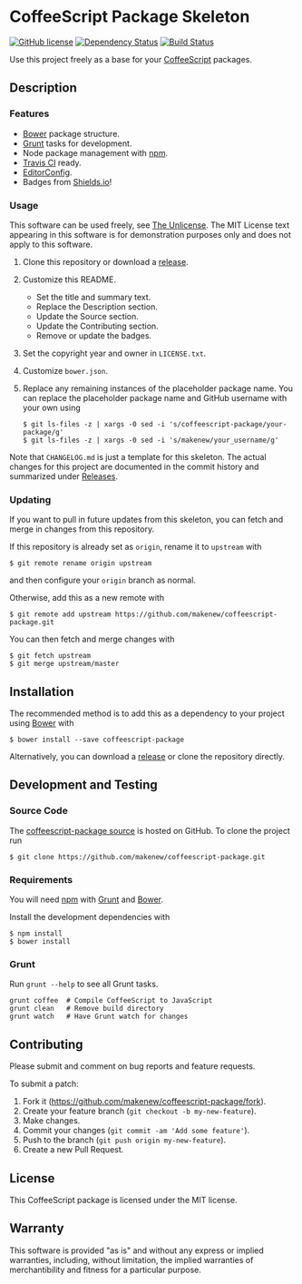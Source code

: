 # CoffeeScript Package Skeleton

<!--
[![Bower Version](https://img.shields.io/bower/v/coffeescript-package.svg)](http://bower.io/search/?q=coffeescript-package)
-->
<!--
[![npm](https://img.shields.io/npm/v/makenew-coffeescript-package.svg)](https://www.npmjs.com/package/makenew-coffeescript-package)
-->
[![GitHub license](https://img.shields.io/github/license/makenew/coffeescript-package.svg)](./LICENSE.txt)
[![Dependency Status](https://img.shields.io/gemnasium/makenew/coffeescript-package.svg)](https://gemnasium.com/makenew/coffeescript-package)
[![Build Status](https://img.shields.io/travis/makenew/coffeescript-package.svg)](https://travis-ci.org/makenew/coffeescript-package)

Use this project freely as a base for your [CoffeeScript] packages.

[CoffeeScript]: http://coffeescript.org/

## Description

### Features

* [Bower] package structure.
* [Grunt] tasks for development.
* Node package management with [npm].
* [Travis CI] ready.
* [EditorConfig].
* Badges from [Shields.io]!

[EditorConfig]: http://editorconfig.org/
[Grunt]: http://gruntjs.com/
[npm]: https://www.npmjs.com/
[Shields.io]: http://shields.io/
[Travis CI]: https://travis-ci.org/

### Usage

This software can be used freely, see [The Unlicense].
The MIT License text appearing in this software is for
demonstration purposes only and does not apply to this software.

1. Clone this repository or download a [release][Releases].

2. Customize this README.
   - Set the title and summary text.
   - Replace the Description section.
   - Update the Source section.
   - Update the Contributing section.
   - Remove or update the badges.

3. Set the copyright year and owner in `LICENSE.txt`.

4. Customize `bower.json`.

5. Replace any remaining instances of the placeholder package name.
   You can replace the placeholder package name and GitHub username
   with your own using

   ```
   $ git ls-files -z | xargs -0 sed -i 's/coffeescript-package/your-package/g'
   $ git ls-files -z | xargs -0 sed -i 's/makenew/your_username/g'
   ```

Note that `CHANGELOG.md` is just a template for this skeleton.
The actual changes for this project are documented in the commit history
and summarized under [Releases].

[Releases]: https://github.com/makenew/coffeescript-package/releases
[The Unlicense]: http://unlicense.org/UNLICENSE

### Updating

If you want to pull in future updates from this skeleton,
you can fetch and merge in changes from this repository.

If this repository is already set as `origin`,
rename it to `upstream` with

```
$ git remote rename origin upstream
```

and then configure your `origin` branch as normal.

Otherwise, add this as a new remote with

```
$ git remote add upstream https://github.com/makenew/coffeescript-package.git
```

You can then fetch and merge changes with

```
$ git fetch upstream
$ git merge upstream/master
```

## Installation

The recommended method is to add this as a dependency
to your project using [Bower] with

```
$ bower install --save coffeescript-package
```

Alternatively, you can download a [release][Releases]
or clone the repository directly.

## Development and Testing

### Source Code

The [coffeescript-package source](https://github.com/makenew/coffeescript-package)
is hosted on GitHub.
To clone the project run

```
$ git clone https://github.com/makenew/coffeescript-package.git
```

### Requirements

You will need [npm] with [Grunt] and [Bower].

Install the development dependencies with

```
$ npm install
$ bower install
```

### Grunt

Run `grunt --help` to see all Grunt tasks.

```
grunt coffee  # Compile CoffeeScript to JavaScript
grunt clean   # Remove build directory
grunt watch   # Have Grunt watch for changes
```

[Bower]: http://bower.io/
[Grunt]: http://gruntjs.com/
[npm]: https://www.npmjs.com/

## Contributing

Please submit and comment on bug reports and feature requests.

To submit a patch:

1. Fork it (https://github.com/makenew/coffeescript-package/fork).
2. Create your feature branch (`git checkout -b my-new-feature`).
3. Make changes.
4. Commit your changes (`git commit -am 'Add some feature'`).
5. Push to the branch (`git push origin my-new-feature`).
6. Create a new Pull Request.

## License

This CoffeeScript package is licensed under the MIT license.

## Warranty

This software is provided "as is" and without any express or
implied warranties, including, without limitation, the implied
warranties of merchantibility and fitness for a particular
purpose.
